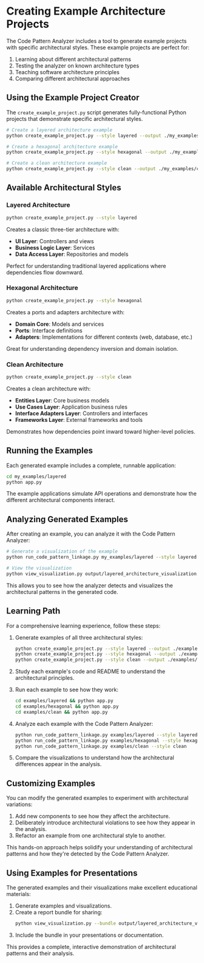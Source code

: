 # Creating Example Architecture Projects

The Code Pattern Analyzer includes a tool to generate example projects with specific architectural styles. These example projects are perfect for:

1. Learning about different architectural patterns
2. Testing the analyzer on known architecture types
3. Teaching software architecture principles
4. Comparing different architectural approaches

## Using the Example Project Creator

The `create_example_project.py` script generates fully-functional Python projects that demonstrate specific architectural styles.

```bash
# Create a layered architecture example
python create_example_project.py --style layered --output ./my_examples/layered

# Create a hexagonal architecture example
python create_example_project.py --style hexagonal --output ./my_examples/hexagonal

# Create a clean architecture example
python create_example_project.py --style clean --output ./my_examples/clean
```

## Available Architectural Styles

### Layered Architecture

```bash
python create_example_project.py --style layered
```

Creates a classic three-tier architecture with:
- **UI Layer**: Controllers and views
- **Business Logic Layer**: Services
- **Data Access Layer**: Repositories and models

Perfect for understanding traditional layered applications where dependencies flow downward.

### Hexagonal Architecture

```bash
python create_example_project.py --style hexagonal
```

Creates a ports and adapters architecture with:
- **Domain Core**: Models and services
- **Ports**: Interface definitions
- **Adapters**: Implementations for different contexts (web, database, etc.)

Great for understanding dependency inversion and domain isolation.

### Clean Architecture

```bash
python create_example_project.py --style clean
```

Creates a clean architecture with:
- **Entities Layer**: Core business models
- **Use Cases Layer**: Application business rules
- **Interface Adapters Layer**: Controllers and interfaces
- **Frameworks Layer**: External frameworks and tools

Demonstrates how dependencies point inward toward higher-level policies.

## Running the Examples

Each generated example includes a complete, runnable application:

```bash
cd my_examples/layered
python app.py
```

The example applications simulate API operations and demonstrate how the different architectural components interact.

## Analyzing Generated Examples

After creating an example, you can analyze it with the Code Pattern Analyzer:

```bash
# Generate a visualization of the example
python run_code_pattern_linkage.py my_examples/layered --style layered

# View the visualization
python view_visualization.py output/layered_architecture_visualization.html
```

This allows you to see how the analyzer detects and visualizes the architectural patterns in the generated code.

## Learning Path

For a comprehensive learning experience, follow these steps:

1. Generate examples of all three architectural styles:
   ```bash
   python create_example_project.py --style layered --output ./examples/layered
   python create_example_project.py --style hexagonal --output ./examples/hexagonal
   python create_example_project.py --style clean --output ./examples/clean
   ```

2. Study each example's code and README to understand the architectural principles.

3. Run each example to see how they work:
   ```bash
   cd examples/layered && python app.py
   cd examples/hexagonal && python app.py
   cd examples/clean && python app.py
   ```

4. Analyze each example with the Code Pattern Analyzer:
   ```bash
   python run_code_pattern_linkage.py examples/layered --style layered
   python run_code_pattern_linkage.py examples/hexagonal --style hexagonal
   python run_code_pattern_linkage.py examples/clean --style clean
   ```

5. Compare the visualizations to understand how the architectural differences appear in the analysis.

## Customizing Examples

You can modify the generated examples to experiment with architectural variations:

1. Add new components to see how they affect the architecture.
2. Deliberately introduce architectural violations to see how they appear in the analysis.
3. Refactor an example from one architectural style to another.

This hands-on approach helps solidify your understanding of architectural patterns and how they're detected by the Code Pattern Analyzer.

## Using Examples for Presentations

The generated examples and their visualizations make excellent educational materials:

1. Generate examples and visualizations.
2. Create a report bundle for sharing:
   ```bash
   python view_visualization.py --bundle output/layered_architecture_visualization.html
   ```
3. Include the bundle in your presentations or documentation.

This provides a complete, interactive demonstration of architectural patterns and their analysis.